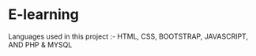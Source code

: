 # E-learning
Languages used in this project :- HTML, CSS, BOOTSTRAP, JAVASCRIPT, AND PHP &amp; MYSQL
